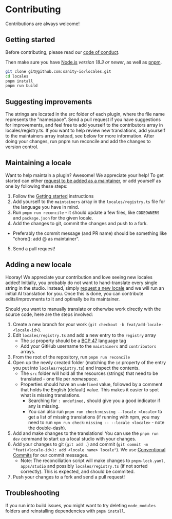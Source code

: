 # Contributing

Contributions are always welcome!

## Getting started

Before contributing, please read our [code of conduct](https://github.com/sanity-io/locales/blob/main/CODE_OF_CONDUCT.md).

Then make sure you have [Node.js](https://nodejs.org/en) _version 18.3 or newer_, as well as [pnpm](https://pnpm.io/).

```sh
git clone git@github.com:sanity-io/locales.git
cd locales
pnpm install
pnpm run build
```

## Suggesting improvements

The strings are located in the src folder of each plugin, where the file name represents the "namespace". Send a pull request if you have suggestions for improvements, and feel free to add yourself to the contributors array in locales/registry.ts. If you want to help review new translations, add yourself to the maintainers array instead, see below for more information. After doing your changes, run pnpm run reconcile and add the changes to version control.

## Maintaining a locale

Want to help maintain a plugin? Awesome! We appreciate your help! To get started can either [request to be added as a maintainer](https://github.com/sanity-io/locales/issues/new?assignees=&labels=&projects=&template=request-maintainer.md&title=Maintainer%3A+LOCALE-ID), or add yourself as one by following these steps:

1. Follow the [Getting started](#getting-started) instructions
2. Add yourself to the `maintainers` array in the `locales/registry.ts` file for the language you have in mind.
3. Run `pnpm run reconcile` - it should update a few files, like `CODEOWNERS` and `package.json` for the given locale.
4. Add the changes to git, commit the changes and push to a fork.

- Preferably the commit message (and PR name) should be something like "chore(<locale-id>): add @<your-github-username> as maintainer".

5. Send a pull request!

## Adding a new locale

Hooray! We appreciate your contribution and love seeing new locales added! Initially, you probably do not want to hand-translate every single string in the studio. Instead, simply [request a new locale](https://github.com/sanity-io/locales/issues/new?assignees=&labels=&template=new-locale-request.md&title=Locale+request%3A+) and we will run an initial AI translation for you. Once this is done, you can contribute edits/improvments to it and optinally be its maintainer.

Should you want to manually translate or otherwise work directly with the source code, here are the steps involved:

1. Create a new branch for your work (`git checkout -b feat/add-locale-<locale-id>`).
2. Edit `locales/registry.ts` and add a new entry to the `registry` array
   - The `id` property should be a [BCP 47](https://tools.ietf.org/html/bcp47) language tag
   - Add your GitHub username to the `maintainers` and `contributors` arrays.
3. From the root of the repository, run `pnpm run reconcile`
4. Open up the newly created folder (matching the `id` property of the entry you put into `locales/registry.ts`) and inspect the contents.
   - The `src` folder will hold all the resources (strings) that need to be translated - one file per _namespace_.
   - Properties should have an `undefined` value, followed by a comment that holds the English (default) value. This makes it easier to spot what is missing translations.
     - Searching for `: undefined,` should give you a good indicator if any is missing.
     - You can also run `pnpm run check:missing --locale <locale>` to get a list of missing translations (if running with npm, you may need to run `npm run check:missing -- --locale <locale>` - note the double-dash).
5. Add and make changes to the translations! You can use the `pnpm run dev` command to start up a local studio with your changes.
6. Add your changes to git (`git add .`) and commit (`git commit -m "feat(<locale-id>): add <locale name> locale"`). We use [Conventional Commits](https://www.conventionalcommits.org/en/v1.0.0/) for our commit messages.
   - Note: The reconciliation script will make changes to `pnpm-lock.yaml`, `apps/studio` and possibly `locales/registry.ts` (if not sorted correctly). This is expected, and should be commited.
7. Push your changes to a fork and send a pull request!

## Troubleshooting

If you run into build issues, you might want to try deleting `node_modules` folders and reinstalling dependencies with `pnpm install`.
